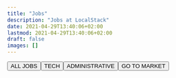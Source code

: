 ```yaml
---
title: "Jobs"
description: "Jobs at LocalStack"
date: 2021-04-29T13:40:06+02:00
lastmod: 2021-04-29T13:40:06+02:00
draft: false
images: []
---
```


<!-- TODO: make functional -->
<div class="blog-tags d-flex flex-wrap gap-3">
    <button onClick="toggleTag('all')" id="allFilterButton" class="btn filterButton btn-primary btn-pill">ALL JOBS</a>
    <button onClick="toggleTag('Engineering')" id="EngineeringFilterButton" class="btn filterButton btn-outline-primary btn-pill">TECH</a>
    <button onClick="toggleTag('BizOps')" id="BizOpsFilterButton" class="btn filterButton btn-outline-primary btn-pill">ADMINISTRATIVE</a>
    <button onClick="toggleTag('Customersuccess')" id="CustomersuccessFilterButton" class="btn filterButton btn-outline-primary btn-pill">GO TO MARKET</a>
</div>
